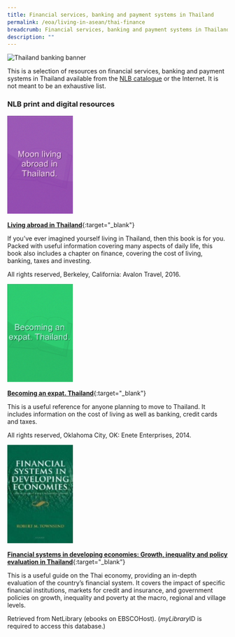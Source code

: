 ```yaml
---
title: Financial services, banking and payment systems in Thailand
permalink: /eoa/living-in-asean/thai-finance
breadcrumb: Financial services, banking and payment systems in Thailand
description: ""
---
```




<img src="/images/asean-living/ASEAN-Thailand-Banking.jpg" alt="Thailand banking banner" style="width:800px;" />

This is a selection of resources on financial services, banking and payment systems in Thailand available from the [NLB catalogue](http://catalogue.nlb.gov.sg/) or the Internet.  It is not meant to be an exhaustive list.

### **NLB print and digital resources**

<img src="/images/book-covers/Living-abroad-in-Thailand.png" style="width:150px;" />

[**Living abroad in Thailand**](http://eservice.nlb.gov.sg/item_holding.aspx?bid=13736587){:target="_blank"}

If you’ve ever imagined yourself living in Thailand, then this book is for you. Packed with useful information covering many aspects of daily life, this book also includes a chapter on finance, covering the cost of living, banking, taxes and investing.

All rights reserved, Berkeley, California: Avalon Travel, 2016.

<img src="/images/book-covers/Becoming-an-expat-Thailand.png" style="width:150px;" />

[**Becoming an expat. Thailand**](http://eservice.nlb.gov.sg/item_holding.aspx?bid=201171615){:target="_blank"}

This is a useful reference for anyone planning to move to Thailand. It includes information on the cost of living as well as banking, credit cards and taxes.

All rights reserved, Oklahoma City, OK: Enete Enterprises, 2014.

<img src="/images/book-covers/Financial-systems-in-developing-economies-Growth-inequality-and-policy-evaluation-in-Thailand.jpg" style="width:150px;" />

[**Financial systems in developing economies: Growth, inequality and policy evaluation in Thailand**](http://eresources.nlb.gov.sg/Main/Browse?startsWith=N){:target="_blank"}

This is a useful guide on the Thai economy, providing an in-depth evaluation of the country’s financial system. It covers the impact of specific financial institutions, markets for credit and insurance, and government policies on growth, inequality and poverty at the macro, regional and village levels.

Retrieved from NetLibrary (ebooks on EBSCOHost). (*myLibrary*ID is required to access this database.)

